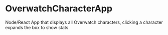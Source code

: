 # OverwatchCharacterApp
Node/React App that displays all Overwatch characters, clicking a character expands the box to show stats
